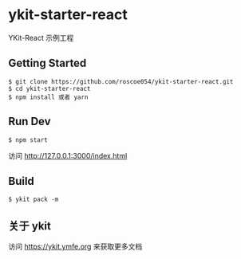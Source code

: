 # ykit-starter-react
YKit-React 示例工程

## Getting Started
```
$ git clone https://github.com/roscoe054/ykit-starter-react.git
$ cd ykit-starter-react
$ npm install 或者 yarn
```

## Run Dev
```
$ npm start
```
访问 http://127.0.0.1:3000/index.html

## Build
```
$ ykit pack -m
```

## 关于 ykit
访问 https://ykit.ymfe.org 来获取更多文档
